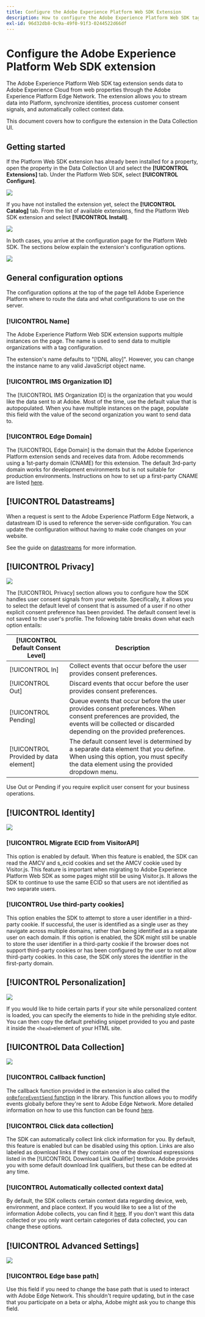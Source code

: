 ```yaml
---
title: Configure the Adobe Experience Platform Web SDK Extension
description: How to configure the Adobe Experience Platform Web SDK tag extension in the Data Collection UI.
exl-id: 96d32db8-0c9a-49f0-91f3-0244522d66df
---
```

# Configure the Adobe Experience Platform Web SDK extension

The Adobe Experience Platform Web SDK tag extension sends data to Adobe Experience Cloud from web properties through the Adobe Experience Platform Edge Network. The extension allows you to stream data into Platform, synchronize identities, process customer consent signals, and automatically collect context data.

This document covers how to configure the extension in the Data Collection UI.

## Getting started

If the Platform Web SDK extension has already been installed for a property, open the property in the Data Collection UI and select the **[!UICONTROL Extensions]** tab. Under the Platform Web SDK, select **[!UICONTROL Configure]**.

![](../images/extension/overview/configure.png)

If you have not installed the extension yet, select the **[!UICONTROL Catalog]** tab. From the list of available extensions, find the Platform Web SDK extension and select **[!UICONTROL Install]**.

![](../images/extension/overview/install.png)

In both cases, you arrive at the configuration page for the Platform Web SDK. The sections below explain the extension's configuration options.

![](../images/extension/overview/config-screen.png)

## General configuration options

The configuration options at the top of the page tell Adobe Experience Platform where to route the data and what configurations to use on the server.

### [!UICONTROL Name]

The Adobe Experience Platform Web SDK extension supports multiple instances on the page. The name is used to send data to multiple organizations with a tag configuration.

The extension's name defaults to "[!DNL alloy]". However, you can change the instance name to any valid JavaScript object name.

### **[!UICONTROL IMS Organization ID]**

The [!UICONTROL IMS Organization ID] is the organization that you would like the data sent to at Adobe. Most of the time, use the default value that is autopopulated. When you have multiple instances on the page, populate this field with the value of the second organization you want to send data to.

### **[!UICONTROL Edge Domain]**

The [!UICONTROL Edge Domain] is the domain that the Adobe Experience Platform extension sends and receives data from. Adobe recommends using a 1st-party domain (CNAME) for this extension. The default 3rd-party domain works for development environments but is not suitable for production environments. Instructions on how to set up a first-party CNAME are listed [here](https://experienceleague.adobe.com/docs/core-services/interface/ec-cookies/cookies-first-party.html).

## [!UICONTROL Datastreams]

When a request is sent to the Adobe Experience Platform Edge Network, a datastream ID is used to reference the server-side configuration. You can update the configuration without having to make code changes on your website.

See the guide on [datastreams](../fundamentals/datastreams.md) for more information.


## [!UICONTROL Privacy]

![](../images/extension/overview/privacy.png)

The [!UICONTROL Privacy] section allows you to configure how the SDK handles user consent signals from your website. Specifically, it allows you to select the default level of consent that is assumed of a user if no other explicit consent preference has been provided. The default consent level is not saved to the user's profile. The following table breaks down what each option entails:

| [!UICONTROL Default Consent Level] | Description |
| --- | --- |
| [!UICONTROL In] | Collect events that occur before the user provides consent preferences. |
| [!UICONTROL Out] | Discard events that occur before the user provides consent preferences. |
| [!UICONTROL Pending] | Queue events that occur before the user provides consent preferences. When consent preferences are provided, the events will be collected or discarded depending on the provided preferences. |
| [!UICONTROL Provided by data element] | The default consent level is determined by a separate data element that you define. When using this option, you must specify the data element using the provided dropdown menu. |

Use Out or Pending if you require explicit user consent for your business operations.

## [!UICONTROL Identity]

![](../images/extension/overview/identity.png)

### [!UICONTROL Migrate ECID from VisitorAPI]

This option is enabled by default. When this feature is enabled, the SDK can read the AMCV and s_ecid cookies and set the AMCV cookie used by Visitor.js. This feature is important when migrating to Adobe Experience Platform Web SDK as some pages might still be using Visitor.js. It allows the SDK to continue to use the same ECID so that users are not identified as two separate users.

### [!UICONTROL Use third-party cookies]

This option enables the SDK to attempt to store a user identifier in a third-party cookie. If successful, the user is identified as a single user as they navigate across multiple domains, rather than being identified as a separate user on each domain. If this option is enabled, the SDK might still be unable to store the user identifier in a third-party cookie if the browser does not support third-party cookies or has been configured by the user to not allow third-party cookies. In this case, the SDK only stores the identifier in the first-party domain.

## [!UICONTROL Personalization]

![](../images/extension/overview/personalization.png)

If you would like to hide certain parts if your site while personalized content is loaded, you can specify the elements to hide in the prehiding style editor. You can then copy the default prehiding snippet provided to you and paste it inside the `<head>`element of your HTML site. 

## [!UICONTROL Data Collection]

![](../images/extension/overview/data-collection.png)

### [!UICONTROL Callback function]

The callback function provided in the extension is also called the [`onBeforeEventSend` function](https://experienceleague.adobe.com/docs/experience-platform/edge/fundamentals/configuring-the-sdk.html?lang=en) in the library. This function allows you to modify events globally before they're sent to Adobe Edge Network. More detailed information on how to use this function can be found [here](https://experienceleague.adobe.com/docs/experience-platform/edge/fundamentals/tracking-events.html?lang=en#modifying-events-globally). 

### [!UICONTROL Click data collection]

The SDK can automatically collect link click information for you. By default, this feature is enabled but can be disabled using this option. Links are also labeled as download links if they contain one of the download expressions listed in the [!UICONTROL Download Link Qualifier] textbox. Adobe provides you with some default download link qualifiers, but these can be edited at any time.

### [!UICONTROL Automatically collected context data]

By default, the SDK collects certain context data regarding device, web, environment, and place context. If you would like to see a list of the information Adobe collects, you can find it [here](https://experienceleague.adobe.com/docs/experience-platform/edge/data-collection/automatic-information.html?lang=en). If you don't want this data collected or you only want certain categories of data collected, you can change these options.  

## [!UICONTROL Advanced Settings]

![](../images/extension/overview/advanced-settings.png)

### [!UICONTROL Edge base path]

Use this field if you need to change the base path that is used to interact with Adobe Edge Network. This shouldn't require updating, but in the case that you participate on a beta or alpha, Adobe might ask you to change this field.
